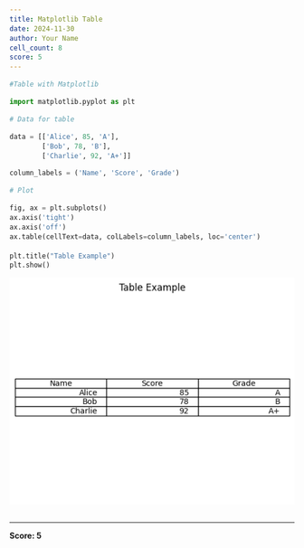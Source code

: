 ```yaml
---
title: Matplotlib Table
date: 2024-11-30
author: Your Name
cell_count: 8
score: 5
---
```


```python
#Table with Matplotlib
```


```python
import matplotlib.pyplot as plt
```


```python
# Data for table
```


```python
data = [['Alice', 85, 'A'],
        ['Bob', 78, 'B'],
        ['Charlie', 92, 'A+']]
```


```python
column_labels = ('Name', 'Score', 'Grade')
```


```python
# Plot
```


```python
fig, ax = plt.subplots()
ax.axis('tight')
ax.axis('off')
ax.table(cellText=data, colLabels=column_labels, loc='center')

plt.title("Table Example")
plt.show()
```


    
![png](matplotlib_table_files/matplotlib_table_6_0.png)
    



```python

```


---
**Score: 5**
